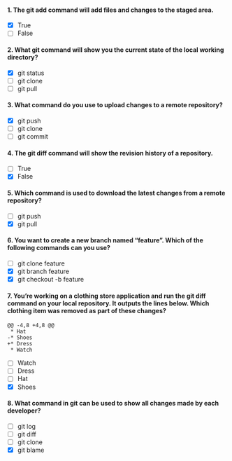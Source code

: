 #### 1. The git add command will add files and changes to the staged area.

- [x] True
- [ ] False

#### 2. What git command will show you the current state of the local working directory?

- [x] git status
- [ ] git clone
- [ ] git pull

#### 3. What command do you use to upload changes to a remote repository?

- [x] git push
- [ ] git clone
- [ ] git commit

#### 4. The git diff command will show the revision history of a repository.

- [ ] True
- [x] False

#### 5. Which command is used to download the latest changes from a remote repository?

- [ ] git push
- [x] git pull

#### 6. You want to create a new branch named “feature”. Which of the following commands can you use?

- [ ] git clone feature
- [x] git branch feature
- [x] git checkout -b feature

#### 7. You’re working on a clothing store application and run the git diff command on your local repository. It outputs the lines below. Which clothing item was removed as part of these changes?

```
@@ -4,8 +4,8 @@
 * Hat
-* Shoes
+* Dress
 * Watch
```

- [ ] Watch
- [ ] Dress
- [ ] Hat
- [x] Shoes

#### 8. What command in git can be used to show all changes made by each developer?

- [ ] git log
- [ ] git diff
- [ ] git clone
- [x] git blame

